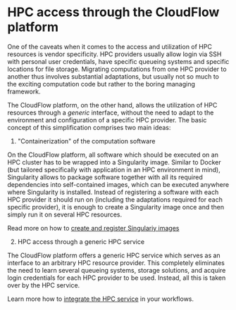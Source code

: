 # HPC access through the CloudFlow platform
One of the caveats when it comes to the access and utilization of HPC resources
is vendor specificity. HPC providers usually allow login via SSH with personal
user credentials, have specific queueing systems and specific locations for
file storage. Migrating computations from one HPC provider to another thus
involves substantial adaptations, but usually not so much to the exciting
computation code but rather to the boring managing framework.

The CloudFlow platform, on the other hand, allows the utilization of HPC
resources through a _generic_ interface, without the need to adapt to the
environment and configuration of a specific HPC provider. The basic concept of
this simplification comprises two main ideas:

1. "Containerization" of the computation software

  On the CloudFlow platform, all software which should be executed on an HPC
  cluster has to be wrapped into a Singularity image. Similar to Docker (but
  tailored specifically with application in an HPC environment in mind),
  Singularity allows to package software together with all its required
  dependencies into self-contained images, which can be executed anywhere where
  Singularity is installed. Instead of registering a software with each HPC
  provider it should run on (including the adaptations required for each
  specific provider), it is enough to create a Singularity image once and then
  simply run it on several HPC resources.

  Read more on how to [create and register Singulariy images](basics_singularity.md)

2. HPC access through a generic HPC service

  The CloudFlow platform offers a generic HPC service which serves as an
  interface to an arbitrary HPC resource provider. This completely eliminates
  the need to learn several queueing systems, storage solutions, and acquire
  login credentials for each HPC provider to be used. Instead, all this is
  taken over by the HPC service.

  Learn more how to [integrate the HPC service](workflow_creation/HPC_service.md)
  in your workflows.
